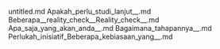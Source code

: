 untitled.md
Apakah_perlu_studi_lanjut__.md
Beberapa__reality_check__Reality_check__.md
Apa_saja_yang_akan_anda__.md
Bagaimana_tahapannya__.md
Perlukah_inisiatif_Beberapa_kebiasaan_yang__.md
